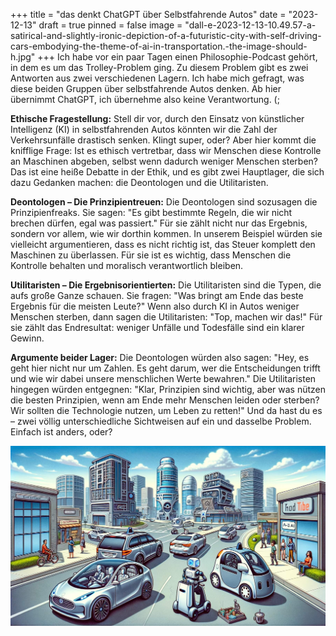 +++
title = "das denkt ChatGPT über Selbstfahrende Autos"
date = "2023-12-13"
draft = true
pinned = false
image = "dall-e-2023-12-13-10.49.57-a-satirical-and-slightly-ironic-depiction-of-a-futuristic-city-with-self-driving-cars-embodying-the-theme-of-ai-in-transportation.-the-image-should-h.jpg"
+++
Ich habe vor ein paar Tagen einen Philosophie-Podcast gehört, in dem es um das Trolley-Problem ging. Zu diesem Problem gibt es zwei Antworten aus zwei verschiedenen Lagern. Ich habe mich gefragt, was diese beiden Gruppen über selbstfahrende Autos denken. Ab hier übernimmt ChatGPT, ich übernehme also keine Verantwortung. (;

**Ethische Fragestellung:**
Stell dir vor, durch den Einsatz von künstlicher Intelligenz (KI) in selbstfahrenden Autos könnten wir die Zahl der Verkehrsunfälle drastisch senken. Klingt super, oder? Aber hier kommt die knifflige Frage: Ist es ethisch vertretbar, dass wir Menschen diese Kontrolle an Maschinen abgeben, selbst wenn dadurch weniger Menschen sterben? Das ist eine heiße Debatte in der Ethik, und es gibt zwei Hauptlager, die sich dazu Gedanken machen: die Deontologen und die Utilitaristen.

**Deontologen – Die Prinzipientreuen:**
Die Deontologen sind sozusagen die Prinzipienfreaks. Sie sagen: "Es gibt bestimmte Regeln, die wir nicht brechen dürfen, egal was passiert." Für sie zählt nicht nur das Ergebnis, sondern vor allem, wie wir dorthin kommen. In unserem Beispiel würden sie vielleicht argumentieren, dass es nicht richtig ist, das Steuer komplett den Maschinen zu überlassen. Für sie ist es wichtig, dass Menschen die Kontrolle behalten und moralisch verantwortlich bleiben.

**Utilitaristen – Die Ergebnisorientierten:**
Die Utilitaristen sind die Typen, die aufs große Ganze schauen. Sie fragen: "Was bringt am Ende das beste Ergebnis für die meisten Leute?" Wenn also durch KI in Autos weniger Menschen sterben, dann sagen die Utilitaristen: "Top, machen wir das!" Für sie zählt das Endresultat: weniger Unfälle und Todesfälle sind ein klarer Gewinn.

**Argumente beider Lager:**
Die Deontologen würden also sagen: "Hey, es geht hier nicht nur um Zahlen. Es geht darum, wer die Entscheidungen trifft und wie wir dabei unsere menschlichen Werte bewahren." Die Utilitaristen hingegen würden entgegnen: "Klar, Prinzipien sind wichtig, aber was nützen die besten Prinzipien, wenn am Ende mehr Menschen leiden oder sterben? Wir sollten die Technologie nutzen, um Leben zu retten!"
Und da hast du es – zwei völlig unterschiedliche Sichtweisen auf ein und dasselbe Problem. Einfach ist anders, oder? 

![](dall-e-2023-12-13-10.49.57-a-satirical-and-slightly-ironic-depiction-of-a-futuristic-city-with-self-driving-cars-embodying-the-theme-of-ai-in-transportation.-the-image-should-h.jpg)
